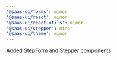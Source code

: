 ```yaml
---
'@saas-ui/forms': minor
'@saas-ui/react': minor
'@saas-ui/react-utils': minor
'@saas-ui/stepper': minor
'@saas-ui/theme': minor
---
```


Added StepForm and Stepper components
